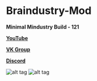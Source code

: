 # Braindustry-Mod

**Minimal Mindustry Build - 121**

**[YouTube](https://www.youtube.com/channel/UCIN35lW7fC3tXcNDd-Ip7Pw?view_as=subscriber)**

**[VK Group](https://vk.com/braindustry)**

**[Discord](https://discord.gg/Q2qdHE2t)**

![alt tag](https://sun9-41.userapi.com/impg/jB_FylhwINfHEw0vyA3suZ-oQTxWgCLO3AIoWA/19iB70aAoKc.jpg?size=1280x713&quality=96&sign=9e91344d66d56150149c768012735f1c "Screenshot")​
![alt tag](https://user-images.githubusercontent.com/63517945/101539745-0f616300-39b0-11eb-99ec-5c2fc6d75d80.png "Screenshot")​
